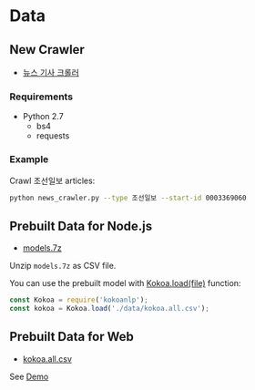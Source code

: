 # Data

## New Crawler

- [뉴스 기사 크롤러](./news_crawler.py)

### Requirements

- Python 2.7
  - bs4
  - requests

### Example

Crawl 조선일보 articles:

```bash
python news_crawler.py --type 조선일보 --start-id 0003369060
```

## Prebuilt Data for Node.js

- [models.7z](./models.7z)

Unzip `models.7z` as CSV file.

You can use the prebuilt model with [Kokoa.load(file)](https://astro36.github.io/Kokoa/api/Kokoa.html#.load) function:

```javascript
const Kokoa = require('kokoanlp');
const kokoa = Kokoa.load('./data/kokoa.all.csv');
```

## Prebuilt Data for Web

- [kokoa.all.csv](./kokoa.all.csv)

See [Demo](../demo/scripts/load.js)
